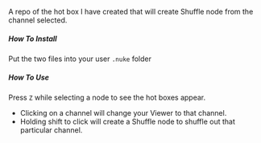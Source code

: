 A repo of the hot box I have created that will create Shuffle node from the channel selected.

##### How To Install
Put the two files into your user ``.nuke`` folder

##### How To Use
Press ``Z`` while selecting a node to see the hot boxes appear.

- Clicking on a channel will change your Viewer to that channel.
- Holding shift to click will create a Shuffle node to shuffle out that particular channel.
